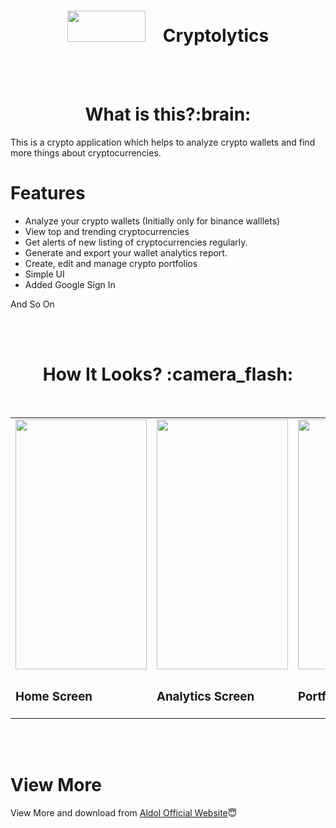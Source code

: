 <h1 align="center"><img src="https://user-images.githubusercontent.com/64122408/148880414-8bfc2600-c16f-469d-a2d9-7ea25c86016b.png" height=50px width=125px>&emsp;Cryptolytics</h1> 
<br/>
<br/>

<h1 align="center"><b>What is this?:brain:</b></h1>

This is a crypto application which helps to analyze crypto wallets and find more things about cryptocurrencies.

# Features
* Analyze your crypto wallets (Initially only for binance walllets)
* View top and trending cryptocurrencies
* Get alerts of new listing of cryptocurrencies regularly.  
* Generate and export your wallet analytics report.
* Create, edit and manage crypto portfolios
* Simple UI
* Added Google Sign In

And So On

<br/>
<br/>

<h1 align="center"><b>How It Looks? :camera_flash:</b></h1>

<br/>

<table>
<tr>
<td><img src="https://aldol.netlify.app/assets/img/header/header-app.png" height="400px" width="210px" /></td>
<td><img src="https://aldol.netlify.app/assets/img/about/about-app.png" height="400px" width="210px" /></td>
<td><img src="https://aldol.netlify.app/assets/img/download/download-app.png" height="400px" width="210px" /></td>
<td><img src="https://user-images.githubusercontent.com/64122408/148881432-d02e0f4e-eb20-4b9a-b144-f9eeb368cd39.png" height="400px" width="210px" /></td>
</tr>
<tr>
  <td><h3>Home Screen</h3></td>
  <td><h3>Analytics Screen</h3></td>
  <td><h3>Portfolio Screen</h3></td>
  <td><h3>Coins Listing Screen</h3><td>
</tr>
</table>

<br/>
<br/>

# View More

View More and download from [Aldol Official Website](https://aldol.netlify.app)😇
